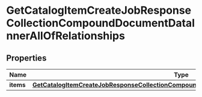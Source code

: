 
# GetCatalogItemCreateJobResponseCollectionCompoundDocumentDataInnerAllOfRelationships

## Properties
| Name | Type | Description | Notes |
| ------------ | ------------- | ------------- | ------------- |
| **items** | [**GetCatalogItemCreateJobResponseCollectionCompoundDocumentDataInnerAllOfRelationshipsItems**](GetCatalogItemCreateJobResponseCollectionCompoundDocumentDataInnerAllOfRelationshipsItems.md) |  |  [optional] |



